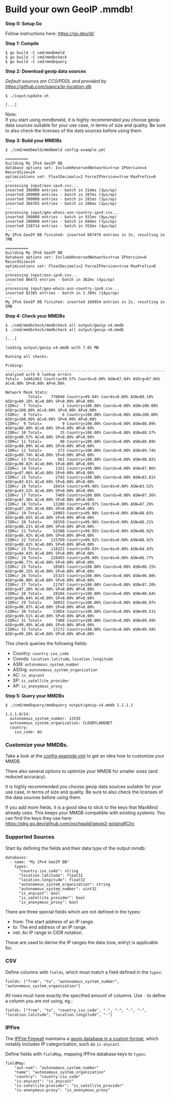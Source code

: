# Build your own GeoIP .mmdb!

__Step 0: Setup Go__

Follow instructions here: <https://go.dev/dl/>

__Step 1: Compile__

    $ go build -C cmd/mmdbmeld
    $ go build -C cmd/mmdbcheck
    $ go build -C cmd/mmdbquery

__Step 2: Download geoip data sources__

_Default sources are CC0/PDDL and provided by <https://github.com/sapics/ip-location-db>_

    $ ./input/update.sh

    [...]

Note:  
If you start using mmdbmeld, it is highly recommended you choose geoip data sources suitable for your use case, in terms of size and quality.
Be sure to also check the licenses of the data sources before using them.

__Step 3: Build your MMDBs__

    $ ./cmd/mmdbmeld/mmdbmeld config-example.yml

    ==========
    building My IPv4 GeoIP DB
    database options set: IncludeReservedNetworks=true IPVersion=4 RecordSize=24
    optimizations set: FloatDecimals=2 ForceIPVersion=true MaxPrefix=0
    ---
    processing input/asn-ipv4.csv...
    inserted 100000 entries - batch in 314ms (3µs/op)
    inserted 200000 entries - batch in 287ms (3µs/op)
    inserted 300000 entries - batch in 281ms (3µs/op)
    inserted 368765 entries - batch in 206ms (2µs/op)
    ---
    processing input/geo-whois-asn-country-ipv4.csv...
    inserted 100000 entries - batch in 931ms (9µs/op)
    inserted 200000 entries - batch in 684ms (7µs/op)
    inserted 238714 entries - batch in 353ms (4µs/op)
    ---
    My IPv4 GeoIP DB finished: inserted 607479 entries in 3s, resulting in 7MB

    ==========
    building My IPv6 GeoIP DB
    database options set: IncludeReservedNetworks=true IPVersion=6 RecordSize=24
    optimizations set: FloatDecimals=2 ForceIPVersion=true MaxPrefix=0
    ---
    processing input/asn-ipv6.csv...
    inserted 86473 entries - batch in 382ms (4µs/op)
    ---
    processing input/geo-whois-asn-country-ipv6.csv...
    inserted 82381 entries - batch in 1.389s (14µs/op)
    ---
    My IPv6 GeoIP DB finished: inserted 168854 entries in 2s, resulting in 5MB

__Step 4: Check your MMDBs__

    $ ./cmd/mmdbcheck/mmdbcheck all output/geoip-v4.mmdb
    $ ./cmd/mmdbcheck/mmdbcheck all output/geoip-v6.mmdb
    
    [...]

    loading output/geoip-v4.mmdb with 7.85 MB

    Running all checks:

    Probing:
    ..............................................................................................................................................................................................................................................................::
    analyzed with 0 lookup errors
    Total=  14462461 Country=99.57% Coords=0.00% ASN=87.04% ASOrg=87.04% AC=0.00% SP=0.00% AP=0.00%

    Network Mask Stats:
              Total=    770040 Country=99.94% Coords=0.00% ASN=89.10% ASOrg=89.10% AC=0.00% SP=0.00% AP=0.00%
    CIDR=/  7 Total=         1 Country=100.00% Coords=0.00% ASN=100.00% ASOrg=100.00% AC=0.00% SP=0.00% AP=0.00%
    CIDR=/  8 Total=         6 Country=100.00% Coords=0.00% ASN=100.00% ASOrg=100.00% AC=0.00% SP=0.00% AP=0.00%
    CIDR=/  9 Total=         9 Country=100.00% Coords=0.00% ASN=88.89% ASOrg=88.89% AC=0.00% SP=0.00% AP=0.00%
    CIDR=/ 10 Total=        35 Country=100.00% Coords=0.00% ASN=88.57% ASOrg=88.57% AC=0.00% SP=0.00% AP=0.00%
    CIDR=/ 11 Total=        90 Country=100.00% Coords=0.00% ASN=88.89% ASOrg=88.89% AC=0.00% SP=0.00% AP=0.00%
    CIDR=/ 12 Total=       273 Country=100.00% Coords=0.00% ASN=89.74% ASOrg=89.74% AC=0.00% SP=0.00% AP=0.00%
    CIDR=/ 13 Total=       561 Country=100.00% Coords=0.00% ASN=90.02% ASOrg=90.02% AC=0.00% SP=0.00% AP=0.00%
    CIDR=/ 14 Total=      1321 Country=100.00% Coords=0.00% ASN=87.06% ASOrg=87.06% AC=0.00% SP=0.00% AP=0.00%
    CIDR=/ 15 Total=      2743 Country=100.00% Coords=0.00% ASN=83.81% ASOrg=83.81% AC=0.00% SP=0.00% AP=0.00%
    CIDR=/ 16 Total=     10414 Country=99.96% Coords=0.00% ASN=83.52% ASOrg=83.52% AC=0.00% SP=0.00% AP=0.00%
    CIDR=/ 17 Total=      7469 Country=100.00% Coords=0.00% ASN=87.36% ASOrg=87.36% AC=0.00% SP=0.00% AP=0.00%
    CIDR=/ 18 Total=     13200 Country=99.97% Coords=0.00% ASN=87.29% ASOrg=87.29% AC=0.00% SP=0.00% AP=0.00%
    CIDR=/ 19 Total=     24993 Country=99.98% Coords=0.00% ASN=88.65% ASOrg=88.65% AC=0.00% SP=0.00% AP=0.00%
    CIDR=/ 20 Total=     38550 Country=99.96% Coords=0.00% ASN=88.21% ASOrg=88.21% AC=0.00% SP=0.00% AP=0.00%
    CIDR=/ 21 Total=     53388 Country=99.95% Coords=0.00% ASN=86.92% ASOrg=86.92% AC=0.00% SP=0.00% AP=0.00%
    CIDR=/ 22 Total=    115769 Country=99.92% Coords=0.00% ASN=88.42% ASOrg=88.42% AC=0.00% SP=0.00% AP=0.00%
    CIDR=/ 23 Total=    118221 Country=99.93% Coords=0.00% ASN=84.43% ASOrg=84.43% AC=0.00% SP=0.00% AP=0.00%
    CIDR=/ 24 Total=    228493 Country=99.90% Coords=0.00% ASN=86.77% ASOrg=86.77% AC=0.00% SP=0.00% AP=0.00%
    CIDR=/ 25 Total=     10503 Country=100.00% Coords=0.00% ASN=96.15% ASOrg=96.15% AC=0.00% SP=0.00% AP=0.00%
    CIDR=/ 26 Total=     15323 Country=100.00% Coords=0.00% ASN=96.80% ASOrg=96.80% AC=0.00% SP=0.00% AP=0.00%
    CIDR=/ 27 Total=     21747 Country=100.00% Coords=0.00% ASN=97.20% ASOrg=97.20% AC=0.00% SP=0.00% AP=0.00%
    CIDR=/ 28 Total=     28184 Country=100.00% Coords=0.00% ASN=98.64% ASOrg=98.64% AC=0.00% SP=0.00% AP=0.00%
    CIDR=/ 29 Total=     30933 Country=100.00% Coords=0.00% ASN=98.97% ASOrg=98.97% AC=0.00% SP=0.00% AP=0.00%
    CIDR=/ 30 Total=     23054 Country=100.00% Coords=0.00% ASN=99.51% ASOrg=99.51% AC=0.00% SP=0.00% AP=0.00%
    CIDR=/ 31 Total=      7488 Country=100.00% Coords=0.00% ASN=99.49% ASOrg=99.49% AC=0.00% SP=0.00% AP=0.00%
    CIDR=/ 32 Total=     17272 Country=100.00% Coords=0.00% ASN=99.58% ASOrg=99.58% AC=0.00% SP=0.00% AP=0.00%

This check queries the following fields:

- Country: `country.iso_code`
- Coords: `location.latitude`, `location.longitude`
- ASN: `autonomous_system_number`
- ASOrg: `autonomous_system_organization`
- AC: `is_anycast`
- SP: `is_satellite_provider`
- AP: `is_anonymous_proxy`

__Step 5: Query your MMDBs__

    $ ./cmd/mmdbquery/mmdbquery output/geoip-v4.mmdb 1.1.1.1

    1.1.1.0/24:
      autonomous_system_number: 13335
      autonomous_system_organization: CLOUDFLARENET
      country:
        iso_code: AU

### Customize your MMDBs.

Take a look at the [config-example.yml](https://github.com/safing/mmdbmeld/blob/master/config-example.yml) to get an idea how to customize your MMDB.

There also several options to optimize your MMDB for smaller sizes (and reduced accuracy).

It is highly recommended you choose geoip data sources suitable for your use case, in terms of size and quality.
Be sure to also check the licenses of the data sources before using them.

If you add more fields, it is a good idea to stick to the keys that MaxMind already uses. This keeps your MMDB compatible with existing systems.
You can find the keys they use here: https://pkg.go.dev/github.com/oschwald/geoip2-golang#City

### Supported Sources


Start by defining the fields and their data type of the output mmdb:

    databases:
      - name: "My IPv4 GeoIP DB"
        types:
          "country.iso_code": string
          "location.latitude": float32
          "location.longitude": float32
          "autonomous_system_organization": string
          "autonomous_system_number": uint32
          "is_anycast": bool
          "is_satellite_provider": bool
          "is_anonymous_proxy": bool

There are three special fields which are not defined in the types:

- from: The start address of an IP range.
- to: The end address of an IP range.
- net: An IP range in CIDR notation.

These are used to derive the IP ranges the data (row, entry) is applicable for.

### CSV

Define columns with `fields`, which must match a field defined in the `types`:

    fields: ["from", "to", "autonomous_system_number", "autonomous_system_organization"]

All rows must have exactly the specified amount of columns. Use `-` to define a column you are not using, eg.:

    fields: ["from", "to", "country.iso_code", "-", "-", "-", "-", "location.latitude", "location.longitude", "-"]

### IPFire

The [IPFire Firewall](https://www.ipfire.org/) maintains a [geoip database in a custom format](https://git.ipfire.org/?p=location/location-database.git;a=summary), which notably includes IP categorization, such as `is-anycast`.

Define fields with `fieldMap`, mapping IPFire database keys to `types`:

    fieldMap:
        "aut-num": "autonomous_system_number"
        "name": "autonomous_system_organization"
        "country": "country.iso_code"
        "is-anycast": "is_anycast"
        "is-satellite-provider": "is_satellite_provider"
        "is-anonymous-proxy": "is_anonymous_proxy"
